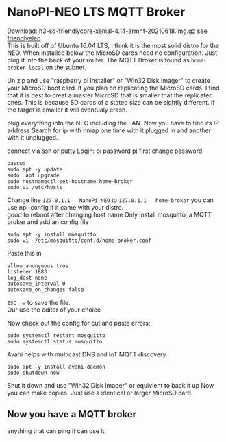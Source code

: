
# NanoPI-NEO LTS MQTT Broker
Download:  h3-sd-friendlycore-xenial-4.14-armhf-20210618.img.gz see [friendlyelec](https://wiki.friendlyelec.com/wiki/index.php/NanoPi_NEO#UbuntuCore_16.04)   
This is built off of Ubuntu 16.04 LTS,  I think it is the most solid distro for the NEO.  When installed below the MicroSD cards need no configuration.
Just plug it into the back of your router. 
The MQTT Broker is found as ```home-broker.local``` on the subnet.  

Un zip and use  "raspberry pi installer" or "Win32 Disk Imager"  to create your MicroSD boot card.
If you plan on replicating the MicroSD cards. I find that it is best to creat a master MicroSD that is smaller that the replicated ones.
This is because SD cards of a stated size can be sightly different. If the target is smaller it will eventualy crash.     

plug everything into the NEO including the LAN. Now you have to find its IP address 
Search for ip with nmap one time with it plugged in and another with it unplugged.

connect via ssh or putty
Login: pi password pi
first change password
```
passwd
sudo apt -y update
sudo  apt upgrade
sudo hostnamectl set-hostname home-broker
sudo vi /etc/hosts
```
Change line ```127.0.1.1   NanoPi-NEO``` to ```127.0.1.1   home-broker```
you can use npi-config if it came with your distro.    
good to reboot after changing host name
Only install  mosquitto, a MQTT broker and add an config file
```
sudo apt -y install mosquitto
sudo vi  /etc/mosquitto/conf.d/home-broker.conf
```
Paste this in
```
allow_anonymous true
listener 1883
log_dest none
autosave_interval 0
autosave_on_changes false
```
```ESC :w``` to save the file.    
Our use the editor of your choice      

Now check out the config for cut and paste errors:
```
sudo systemctl restart mosquitto
sudo systemctl status mosquitto
```
Avahi helps with multicast DNS and IoT MQTT discovery
```
sudo apt -y install avahi-daemon
sudo shutdown now
```
Shut it down and use  "Win32 Disk Imager" or equivlent to back it up
Now you can make copies. Just use a identical or larger MicroSD card. 

## Now you have a MQTT broker
anything that can ping it can use it.



